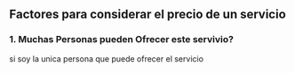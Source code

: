 ## Factores para considerar el precio de un servicio 

### 1. Muchas Personas pueden Ofrecer este servivio?

si soy la unica persona que puede ofrecer el servicio  